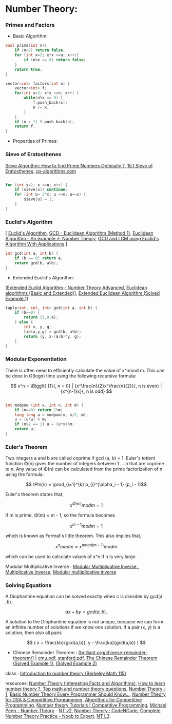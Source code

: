 # Number Theory:

### Primes and Factors

-  Basic Algorithm:


```cpp
bool prime(int n){
    if (n<2) return false;
    for (int x=2; x*x <=n; x++){
        if (n%x == 0) return false;
    }
    return true;
}
```

```cpp
vector<int> factors(int n) {
    vector<int> f;
    for(int x=2; x*x <=n; x++) {
        while(n%x == 0) {
            f.push_back(x);
            n /= x;
        }
    }
    if (n > 1) f.push_back(n);
    return f;
}

```



-  Properties of Primes:

### Sieve of Eratosthenes

[Sieve Algorithm: How to find Prime Numbers Optimally ?](https://youtu.be/T8PaMnb0GPo?si=oPtcq-XG8rkw_exE), [15.1 Sieve of Eratosthenes](https://youtu.be/nDPo9hsDNvU?si=E8zoCGQyWiDmElSx), [cp-algorithms.com](https://cp-algorithms.com/algebra/sieve-of-eratosthenes.html)

```cpp

for (int x=2; x <=n; x++) {
    if (sieve[x]) continue;
    for (int u= 2*x; u <=n; u+=x) {
        sieve[u] = 1;
    }
}

```

### Euclid's Algorithm

[ [Euclid's Algorithm](https://crypto.stanford.edu/pbc/notes/numbertheory/euclid.html), [GCD - Euclidean Algorithm (Method 1)](https://youtu.be/yHwneN6zJmU?si=ahZDeuooSZbxmAej), [Euclidean Algorithm - An example ← Number Theory](https://youtu.be/fwuj4yzoX1o?si=PgRKZ8LLlKX5tv7X), [GCD and LCM using Euclid's Algorithm With Applications](https://youtu.be/utZcJ0leZ_g?si=rqjLE4NQVsUAm7Km) ]

```cpp
int gcd(int a, int b) {
    if (b == 0) return a;
    return gcd(b, a%b);
}
```

- Extended Euclid's Algorithm:

[[Extended Euclid Algorithm - Number Theory Advanced](https://youtu.be/0oP6XLTI2tY?si=4iCdrtH9gJLej3z1), [Euclidean algorithms (Basic and Extended)](https://www.geeksforgeeks.org/euclidean-algorithms-basic-and-extended/)], [Extended Euclidean Algorithm (Solved Example 1)](https://youtu.be/lq285DDdmtw?si=JqMFN0O8zI7LQJq3)

```cpp
tuple<int, int, int> gcd(int a, int b) {
    if (b==0) {
        return {1,0,a};
    } else {
        int x, y, g;
        tie(x,y,g) = gcd(b, a%b);
        return {y, x-(a/b)*y, g};
    }
}

```


### Modular Exponentiation

There is often need to efficiently calculate the value of x^nmod m. This can be done in O(logn) time using the following recursive formula:

$$  x^n = \Biggl\{ {1}{, n = 0} | 
{x^\frac{n}{2}x^\frac{n}{2}}{, n is even} | 
{x^{n-1}x}{, n is odd}
$$

```cpp

int modpow (int x, int n, int m) {
    if (n==0) return 1%m;
    long long u = modpow(x, n/2, m);
    u = (u*u) % m;
    if (n%2 == 1) u = (u*x)%m;
    return u;
}

```

### Euler's Theorem

Two integers a and b are called coprime if gcd (a, b) = 1. Euler's totient function  Φ(n) gives the number of integers between 1 ... n that are coprime to n. 
Any value of Φ(n) can be calculated from the prime factorization of n using the formula:

$$ \Phi(n) = \prod_{i=1}^{k} p_{i}^{\alpha_i - 1} (p_i - 1)$$

Euler's theorem states that,

$$ x^{\Phi(m)} mod m = 1 $$

If m is prime, Φ(m) = m - 1, so the formula becomes

$$ x^{m-1} mod m = 1 $$

which is known as Fermat's little theorem. This also implies that,

$$ x^n mod m = x^{n mod(m-1)} mod m $$

which can be used to calculate values of x^n if n is very large.

Modular Multiplicative Inverse : [Modular Multiplicative Inverse ](https://youtu.be/Gd9w8m-klho?si=AgEc7cmteFqhLQYP), [Multiplicative Inverse](https://youtu.be/YwaQ4m1eHQo?si=eEp-vcEl4hPkPG5l), [Modular multiplicative inverse](https://www.geeksforgeeks.org/multiplicative-inverse-under-modulo-m/)

### Solving Equations

A Diophantine equation can be solved exactly when c is divisible by gcd(a ,b).

   
   $$ ax + by = gcd(a, b). $$


A solution to the Diophantine equation is not unique, because we can  form an infinite number of solutions if we know one solution. If a pair (x, y) is a solution, then also all pairs

$$ ( x + \frac{kb}{gcd(a,b)}, y - \frac{ka}{gcd(a,b)} )  $$


- Chinese Remainder Theorem : [[brilliant.org/chinese-remainder-theorem/](https://brilliant.org/wiki/chinese-remainder-theorem/)] | [cmu.pdf](https://www.math.cmu.edu/~mradclif/teaching/127S19/Notes/ChineseRemainderTheorem.pdf), [stanford.pdf](https://crypto.stanford.edu/pbc/notes/numbertheory/crt.html), [The Chinese Remainder Theorem (Solved Example 1)](https://youtu.be/e8DtzQkjOMQ?si=Hur6BhIziN4Pu-uP), [(Solved Example 2)](https://youtu.be/zd1_iY0FSEo?si=L5A4eP0Z97_OS6ht)


class : [Introduction to number theory (Berkeley Math 115)](https://www.youtube.com/playlist?list=PL8yHsr3EFj53L8sMbzIhhXSAOpuZ1Fov8)

resources: [Number Theory (Interesting Facts and Algorithms)](https://www.geeksforgeeks.org/number-theory-interesting-facts-and-algorithms/), [How to learn number theory ?](https://codeforces.com/blog/entry/108622), [Top math and number theory questions](https://www.codingninjas.com/studio/problem-lists/top-maths-and-number-theory-questions), [Number Theory - 1](https://www.hackerearth.com/practice/notes/number-theory-1/), [Basic Number Theory Every Programmer Should Know...](https://www.codechef.com/wiki/tutorial-number-theory), [Number Theory for DSA & Competitive Programming](https://www.geeksforgeeks.org/number-theory-competitive-programming/), [Algorithms for Competitive Programming](https://cp-algorithms.com/index.html), [Number theory Tutorials | Competitive Programming](https://www.youtube.com/playlist?list=PLauivoElc3giVROwL-6g9hO-LlSen_NaV), [Michael Penn - Number Theory](https://www.youtube.com/playlist?list=PL22w63XsKjqwAgBzVFVqZNMcVKpOOAA7c) - [NT v2](https://www.youtube.com/playlist?list=PL22w63XsKjqwn2V9CiP7cuSGv9plj71vv), [Number Theory : CodeNCode](https://www.youtube.com/playlist?list=PL5DyztRVgtRWblnyEHtajWijQffrfwLz6), [Complete Number Theory Practice - Noob to Expert](https://www.youtube.com/live/Q5knm-DArA0?si=C2GGpLXZ5VcEf69u), [NT L3](https://www.youtube.com/playlist?list=PL-Jc9J83PIiF0L_qYN4HG_MJpi1I8gvpy).